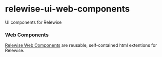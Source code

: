 # relewise-ui-web-components
UI components for Relewise

### Web Components
[Relewise Web Components](packages/web-components/README.md) are reusable, self-contained html extentions for Relewise.
